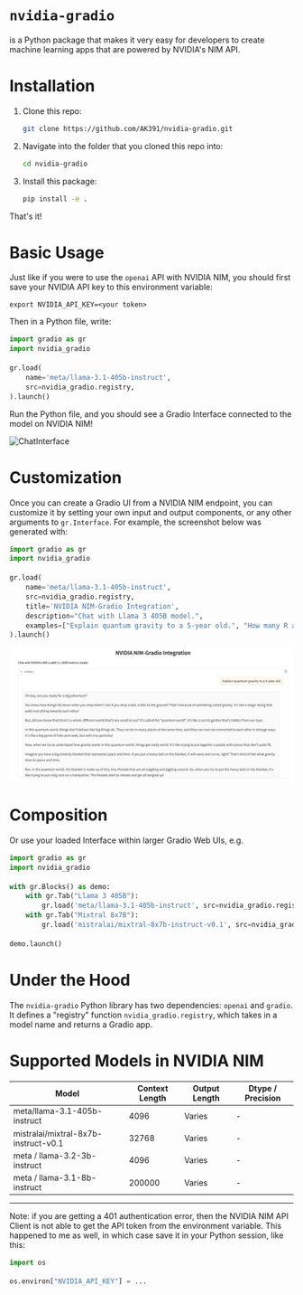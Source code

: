 # `nvidia-gradio`

is a Python package that makes it very easy for developers to create machine learning apps that are powered by NVIDIA's NIM API.

# Installation

1. Clone this repo:
   ```bash
   git clone https://github.com/AK391/nvidia-gradio.git
   ```

2. Navigate into the folder that you cloned this repo into:
   ```bash
   cd nvidia-gradio
   ```

3. Install this package:
   ```bash
   pip install -e .
   ```

That's it!

# Basic Usage

Just like if you were to use the `openai` API with NVIDIA NIM, you should first save your NVIDIA API key to this environment variable:

```
export NVIDIA_API_KEY=<your token>
```

Then in a Python file, write:

```python
import gradio as gr
import nvidia_gradio

gr.load(
    name='meta/llama-3.1-405b-instruct',
    src=nvidia_gradio.registry,
).launch()
```

Run the Python file, and you should see a Gradio Interface connected to the model on NVIDIA NIM!

![ChatInterface](chatinterface.png)

# Customization 

Once you can create a Gradio UI from a NVIDIA NIM endpoint, you can customize it by setting your own input and output components, or any other arguments to `gr.Interface`. For example, the screenshot below was generated with:

```py
import gradio as gr
import nvidia_gradio

gr.load(
    name='meta/llama-3.1-405b-instruct',
    src=nvidia_gradio.registry,
    title='NVIDIA NIM-Gradio Integration',
    description="Chat with Llama 3 405B model.",
    examples=["Explain quantum gravity to a 5-year old.", "How many R are there in the word Strawberry?"]
).launch()
```

![ChatInterface with customizations](chatinterface_custom.png)

# Composition

Or use your loaded Interface within larger Gradio Web UIs, e.g.

```python
import gradio as gr
import nvidia_gradio

with gr.Blocks() as demo:
    with gr.Tab("Llama 3 405B"):
        gr.load('meta/llama-3.1-405b-instruct', src=nvidia_gradio.registry)
    with gr.Tab("Mixtral 8x7B"):
        gr.load('mistralai/mixtral-8x7b-instruct-v0.1', src=nvidia_gradio.registry)

demo.launch()
```

# Under the Hood

The `nvidia-gradio` Python library has two dependencies: `openai` and `gradio`. It defines a "registry" function `nvidia_gradio.registry`, which takes in a model name and returns a Gradio app.

# Supported Models in NVIDIA NIM

| Model | Context Length | Output Length | Dtype / Precision |
|-------|----------------|---------------|-------|
| meta/llama-3.1-405b-instruct | 4096 | Varies | - |
| mistralai/mixtral-8x7b-instruct-v0.1 | 32768 | Varies | - |
| meta / llama-3.2-3b-instruct | 4096 | Varies | - |
| meta / llama-3.1-8b-instruct | 200000 | Varies | - |

-------

Note: if you are getting a 401 authentication error, then the NVIDIA NIM API Client is not able to get the API token from the environment variable. This happened to me as well, in which case save it in your Python session, like this:

```py
import os

os.environ["NVIDIA_API_KEY"] = ...
```